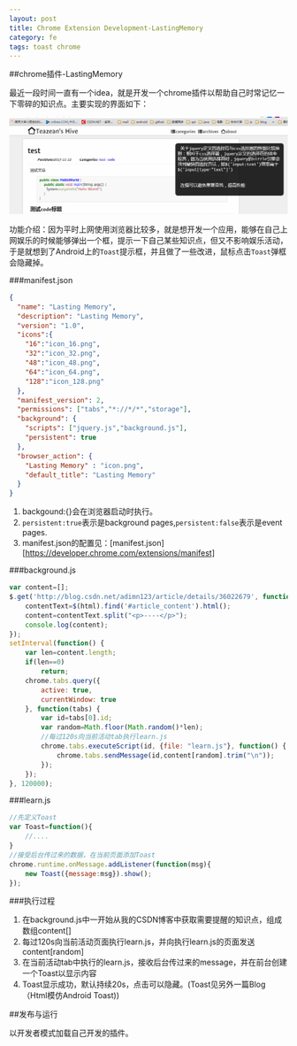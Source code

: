 ```yaml
---
layout: post
title: Chrome Extension Development-LastingMemory
category: fe
tags: toast chrome
---
```

##chrome插件-LastingMemory

最近一段时间一直有一个idea，就是开发一个chrome插件以帮助自己时常记忆一下零碎的知识点。主要实现的界面如下：

<img src="/images/lastingmemory/jt.png" class="full">

功能介绍：因为平时上网使用浏览器比较多，就是想开发一个应用，能够在自己上网娱乐的时候能够弹出一个框，提示一下自己某些知识点，但又不影响娱乐活动，于是就想到了Android上的`Toast`提示框，并且做了一些改进，鼠标点击`Toast`弹框会隐藏掉。

<!--break-->

###manifest.json

```json
{
  "name": "Lasting Memory",
  "description": "Lasting Memory",
  "version": "1.0",
  "icons":{
    "16":"icon_16.png",
    "32":"icon_32.png",
    "48":"icon_48.png",
    "64":"icon_64.png",
    "128":"icon_128.png"
  },
  "manifest_version": 2,
  "permissions": ["tabs","*://*/*","storage"],
  "background": {
    "scripts": ["jquery.js","background.js"],
    "persistent": true 
  },
  "browser_action": {
    "Lasting Memory" : "icon.png",
    "default_title": "Lasting Memory"
  }
}
```

1. backgound:{}会在浏览器启动时执行。
2. `persistent:true`表示是background pages,`persistent:false`表示是event pages.
3. manifest.json的配置见：[manifest.json][https://developer.chrome.com/extensions/manifest]

###background.js

```javascript
var content=[];
$.get('http://blog.csdn.net/adimn123/article/details/36022679', function(html) {
	contentText=$(html).find('#article_content').html();
	content=contentText.split("<p>----</p>");
	console.log(content);
});
setInterval(function() {
	var len=content.length;
	if(len==0)
		return;
	chrome.tabs.query({
		active: true,
		currentWindow: true
	}, function(tabs) {
		var id=tabs[0].id;
		var random=Math.floor(Math.random()*len);
		//每过120s向当前活动tab执行learn.js
		chrome.tabs.executeScript(id, {file: "learn.js"}, function() {
			chrome.tabs.sendMessage(id,content[random].trim("\n"));
		});
	});
}, 120000);
```

###learn.js

```javascript
//先定义Toast
var Toast=function(){
	//....
}
//接受后台传过来的数据，在当前页面添加Toast
chrome.runtime.onMessage.addListener(function(msg){
	new Toast({message:msg}).show();
});
```

###执行过程

1. 在background.js中一开始从我的CSDN博客中获取需要提醒的知识点，组成数组content[]
2. 每过120s向当前活动页面执行learn.js，并向执行learn.js的页面发送content[random]
3. 在当前活动tab中执行的learn.js，接收后台传过来的message，并在前台创建一个Toast以显示内容
4. Toast显示成功，默认持续20s，点击可以隐藏。(Toast见另外一篇Blog（Html模仿Android Toast))

##发布与运行

以开发者模式加载自己开发的插件。